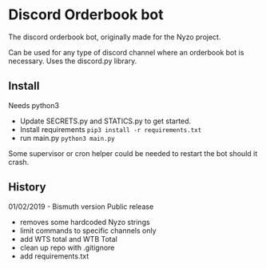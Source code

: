# Discord Orderbook bot
The discord orderbook bot, originally made for the Nyzo project.

Can be used for any type of discord channel where an orderbook bot is necessary.
Uses the discord.py library.

## Install

Needs python3

- Update SECRETS.py and STATICS.py to get started.
- Install requirements `pip3 install -r requirements.txt`
- run main.py `python3 main.py`

Some supervisor or cron helper could be needed to restart the bot should it crash.

## History

01/02/2019 - Bismuth version Public release

- removes some hardcoded Nyzo strings
- limit commands to specific channels only
- add WTS total and WTB Total
- clean up repo with .gitignore
- add requirements.txt
